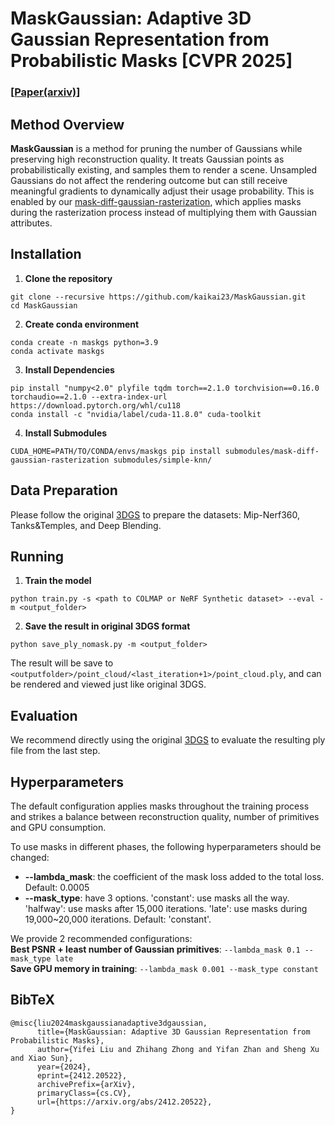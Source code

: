 # MaskGaussian: Adaptive 3D Gaussian Representation from Probabilistic Masks [CVPR 2025]

### [[Paper(arxiv)](https://arxiv.org/abs/2412.20522)]

## Method Overview
**MaskGaussian** is a method for pruning the number of Gaussians while preserving high reconstruction quality. It treats Gaussian points as probabilistically existing, and samples them to render a scene. Unsampled Gaussians do not affect the rendering outcome but can still receive meaningful gradients to dynamically adjust their usage probability. This is enabled by our [mask-diff-gaussian-rasterization](https://github.com/kaikai23/mask-diff-gaussian-rasterization), which applies masks during the rasterization process instead of multiplying them with Gaussian attributes.

## Installation
1. **Clone the repository**
```
git clone --recursive https://github.com/kaikai23/MaskGaussian.git
cd MaskGaussian
```
2. **Create conda environment**
```
conda create -n maskgs python=3.9
conda activate maskgs
```
3. **Install Dependencies**
```
pip install "numpy<2.0" plyfile tqdm torch==2.1.0 torchvision==0.16.0 torchaudio==2.1.0 --extra-index-url https://download.pytorch.org/whl/cu118
conda install -c "nvidia/label/cuda-11.8.0" cuda-toolkit
```
4. **Install Submodules**
```
CUDA_HOME=PATH/TO/CONDA/envs/maskgs pip install submodules/mask-diff-gaussian-rasterization submodules/simple-knn/
```

## Data Preparation
Please follow the original [3DGS](https://github.com/graphdeco-inria/gaussian-splatting) to prepare the datasets: Mip-Nerf360, Tanks&Temples, and Deep Blending.

## Running
1. **Train the model**
```
python train.py -s <path to COLMAP or NeRF Synthetic dataset> --eval -m <output_folder>
```
2. **Save the result in original 3DGS format**
```
python save_ply_nomask.py -m <output_folder>
```
The result will be save to `<outputfolder>/point_cloud/<last_iteration+1>/point_cloud.ply`, and can be rendered and viewed just like original 3DGS.

## Evaluation
We recommend directly using the original [3DGS](https://github.com/graphdeco-inria/gaussian-splatting) to evaluate the resulting ply file from the last step.

## Hyperparameters
The default configuration applies masks throughout the training process and strikes a balance between reconstruction quality, number of primitives and GPU consumption. 

To use masks in different phases, the following hyperparameters should be changed:

 - **--lambda_mask**: the coefficient of the mask loss added to the total loss. Default: 0.0005
 - **--mask_type**: have 3 options. 'constant': use masks all the way. 'halfway': use masks after 15,000 iterations. 'late': use masks during 19,000~20,000 iterations. Default: 'constant'.

We provide 2 recommended configurations:<br/>
**Best PSNR + least number of Gaussian primitives**: `--lambda_mask 0.1 --mask_type late` <br/>
**Save GPU memory in training**: `--lambda_mask 0.001 --mask_type constant`


<section class="section" id="BibTeX">
  <div class="container is-max-desktop content">
    <h2 class="title">BibTeX</h2>
    <pre><code>@misc{liu2024maskgaussianadaptive3dgaussian,
      title={MaskGaussian: Adaptive 3D Gaussian Representation from Probabilistic Masks}, 
      author={Yifei Liu and Zhihang Zhong and Yifan Zhan and Sheng Xu and Xiao Sun},
      year={2024},
      eprint={2412.20522},
      archivePrefix={arXiv},
      primaryClass={cs.CV},
      url={https://arxiv.org/abs/2412.20522}, 
}</code></pre>
  </div>
</section>
